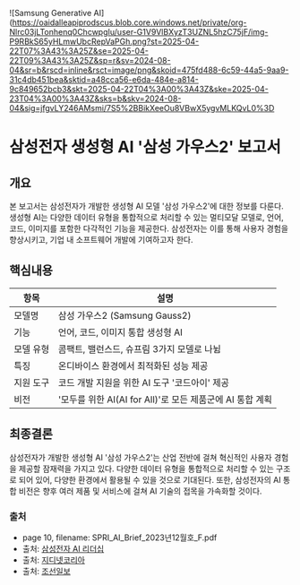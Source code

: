 ![Samsung Generative AI](https://oaidalleapiprodscus.blob.core.windows.net/private/org-Nlrc03jLTonhenq0ChcwpgIu/user-G1V9VlBXyzT3UZNL5hzC75jF/img-P9RBkS65yHLmwUbcRepVaPGh.png?st=2025-04-22T07%3A43%3A25Z&se=2025-04-22T09%3A43%3A25Z&sp=r&sv=2024-08-04&sr=b&rscd=inline&rsct=image/png&skoid=475fd488-6c59-44a5-9aa9-31c4db451bea&sktid=a48cca56-e6da-484e-a814-9c849652bcb3&skt=2025-04-22T04%3A00%3A43Z&ske=2025-04-23T04%3A00%3A43Z&sks=b&skv=2024-08-04&sig=jfgvLY246AMsmi/7S5%2BBikXeeOu8VBwX5ygvMLKQvL0%3D

# 삼성전자 생성형 AI '삼성 가우스2' 보고서

## 개요  
본 보고서는 삼성전자가 개발한 생성형 AI 모델 '삼성 가우스2'에 대한 정보를 다룬다. 생성형 AI는 다양한 데이터 유형을 통합적으로 처리할 수 있는 멀티모달 모델로, 언어, 코드, 이미지를 포함한 다각적인 기능을 제공한다. 삼성전자는 이를 통해 사용자 경험을 향상시키고, 기업 내 소프트웨어 개발에 기여하고자 한다. 

## 핵심내용  
| 항목              | 설명                                                         |
|------------------|------------------------------------------------------------|
| 모델명           | 삼성 가우스2 (Samsung Gauss2)                              |
| 기능             | 언어, 코드, 이미지 통합 생성형 AI                          |
| 모델 유형        | 콤팩트, 밸런스드, 슈프림 3가지 모델로 나뉨                |
| 특징             | 온디바이스 환경에서 최적화된 성능 제공                     |
| 지원 도구        | 코드 개발 지원을 위한 AI 도구 '코드아이' 제공              |
| 비전             | '모두를 위한 AI(AI for All)'로 모든 제품군에 AI 통합 계획|

## 최종결론  
삼성전자가 개발한 생성형 AI '삼성 가우스2'는 산업 전반에 걸쳐 혁신적인 사용자 경험을 제공할 잠재력을 가지고 있다. 다양한 데이터 유형을 통합적으로 처리할 수 있는 구조로 되어 있어, 다양한 환경에서 활용될 수 있을 것으로 기대된다. 또한, 삼성전자의 AI 통합 비전은 향후 여러 제품 및 서비스에 걸쳐 AI 기술의 접목을 가속화할 것이다.  

### 출처  
- page 10, filename: SPRI_AI_Brief_2023년12월호_F.pdf  
- 출처: [삼성전자 AI 리더십](https://news.samsung.com/kr/%EC%82%BC%EC%84%B1%EC%A0%84%EC%9E%90-ai-%EB%A6%AC%EB%8D%94%EC%8B%AD-%E2%91%A2-%EC%82%AC%EC%9A%A9%EC%9E%90-%EA%B2%BD%ED%97%98%EC%9D%84-%EC%B5%9C%EC%9A%B0%EC%84%A0%EC%9C%BC%EB%A1%9C-%ED%95%98%EB%8A%94)  
- 출처: [지디넷코리아](https://zdnet.co.kr/view/?no=20241121083205)  
- 출처: [조선일보](https://www.chosun.com/economy/tech_it/2024/11/21/NPX26RN6MVDQTLBYTHWC4F2S44/)  
